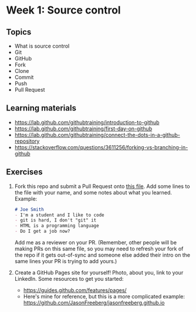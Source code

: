 # Week 1: Source control

## Topics

- What is source control
- Git
- GitHub
- Fork
- Clone
- Commit
- Push
- Pull Request

## Learning materials

- https://lab.github.com/githubtraining/introduction-to-github
- https://lab.github.com/githubtraining/first-day-on-github
- https://lab.github.com/githubtraining/connect-the-dots-in-a-github-repository
- https://stackoverflow.com/questions/3611256/forking-vs-branching-in-github

## Exercises

1. Fork this repo and submit a Pull Request onto [this file](https://github.com/JasonFreeberg/summer-workshops/blob/main/week1/intros.md). Add some lines to the file with your name, and some notes about what you learned. Example:

    ```md
    # Joe Smith
    - I'm a student and I like to code
    - git is hard, I don't "git" it
    - HTML is a programming language
    - Do I get a job now?
    ```
    
    Add me as a reviewer on your PR. (Remember, other people will be making PRs on this same file, so you may need to refresh your fork of the repo if it gets out-of-sync and someone else added their intro on the same lines your PR is trying to add yours.) 

1. Create a GitHub Pages site for yourself! Photo, about you, link to your LinkedIn. Some resources to get you started:

    - https://guides.github.com/features/pages/
    - Here's mine for reference, but this is a more complicated example: https://github.com/JasonFreeberg/jasonfreeberg.github.io

